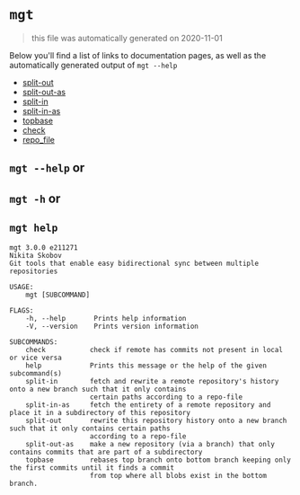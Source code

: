 # `mgt`

> this file was automatically generated on 2020-11-01

Below you'll find a list of links to documentation pages, as well as the
automatically generated output of `mgt --help`


* [split-out](./split-out.md)
* [split-out-as](./split-out-as.md)
* [split-in](./split-in.md)
* [split-in-as](./split-in-as.md)
* [topbase](./topbase.md)
* [check](./check.md)
* [repo_file](./repo_file.md)

## `mgt --help` or
## `mgt -h` or
## `mgt help`

```
mgt 3.0.0 e211271
Nikita Skobov
Git tools that enable easy bidirectional sync between multiple repositories

USAGE:
    mgt [SUBCOMMAND]

FLAGS:
    -h, --help       Prints help information
    -V, --version    Prints version information

SUBCOMMANDS:
    check           check if remote has commits not present in local or vice versa
    help            Prints this message or the help of the given subcommand(s)
    split-in        fetch and rewrite a remote repository's history onto a new branch such that it only contains
                    certain paths according to a repo-file
    split-in-as     fetch the entirety of a remote repository and place it in a subdirectory of this repository
    split-out       rewrite this repository history onto a new branch such that it only contains certain paths
                    according to a repo-file
    split-out-as    make a new repository (via a branch) that only contains commits that are part of a subdirectory
    topbase         rebases top branch onto bottom branch keeping only the first commits until it finds a commit
                    from top where all blobs exist in the bottom branch.
```
